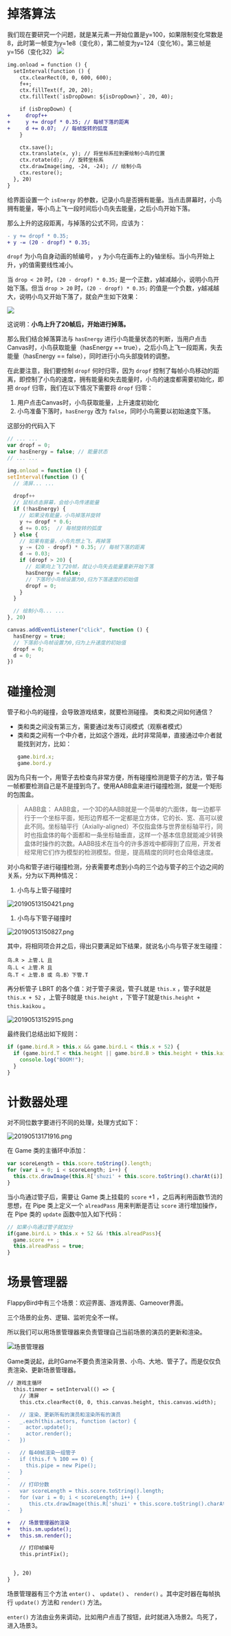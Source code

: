 # 掉落算法
我们现在要研究一个问题，就是某元素一开始位置是y=100，如果限制变化常数是8，此时第一帧变为y=1e8（变化8），第二帧变为y=124（变化16）。第三帧是y=156（变化32）
![](http://markdown.img.esunr.xyz/20190510210237.png)

```diff
img.onload = function () {
  setInterval(function () {
    ctx.clearRect(0, 0, 600, 600);
    f++;
    ctx.fillText(f, 20, 20);
    ctx.fillText(`isDropDown: ${isDropDown}`, 20, 40);

    if (isDropDown) {
+     dropf++
+     y += dropf * 0.35; // 每帧下落的距离
+     d += 0.07;  // 每帧旋转的弧度
    }

    ctx.save();
    ctx.translate(x, y); // 将坐标系拉到要绘制小鸟的位置
    ctx.rotate(d);  // 旋转坐标系
    ctx.drawImage(img, -24, -24); // 绘制小鸟
    ctx.restore();
  }, 20)
}
```

给界面设置一个 `isEnergy` 的参数，记录小鸟是否拥有能量。当点击屏幕时，小鸟拥有能量，等小鸟上飞一段时间后小鸟失去能量，之后小鸟开始下落。

那么上升的这段距离，与掉落的公式不同，应该为：

```diff
- y += dropf * 0.35;
+ y -= (20 - dropf) * 0.35;
```

`dropf` 为小鸟自身动画的帧编号， `y` 为小鸟在画布上的y轴坐标。当小鸟开始上升，y的值需要线性减小。

当 `drop < 20` 时，`(20 - dropf) * 0.35;` 是一个正数，y越减越小，说明小鸟开始下落。但当 `drop > 20` 时，`(20 - dropf) * 0.35;` 的值是一个负数，y越减越大，说明小鸟又开始下落了，就会产生如下效果：

![](http://markdown.img.esunr.xyz/垃圾箱.gif)

这说明：**小鸟上升了20帧后，开始进行掉落。**

那么我们结合掉落算法与 `hasEnergy` 进行小鸟能量状态的判断，当用户点击Canvas时，小鸟获取能量（hasEnergy == true），之后小鸟上飞一段距离，失去能量（hasEnergy == false），同时进行小鸟头部旋转的调整。

在此要注意，我们要控制 `dropf` 何时归零，因为 `dropf` 控制了每帧小鸟移动的距离，即控制了小鸟的速度，拥有能量和失去能量时，小鸟的速度都需要初始化，即把 `dropf` 归零，我们在以下情况下需要将 `dropf` 归零：

1. 用户点击Canvas时，小鸟获取能量，上升速度初始化
2. 小鸟准备下落时，`hasEnergy` 改为 `false`，同时小鸟需要以初始速度下落。

这部分的代码入下
```js
// ... ...
var dropf = 0;
var hasEnergy = false; // 能量状态
// ... ...

img.onload = function () {
setInterval(function () {
  // 清屏... ...
  
  dropf++
  // 鼠标点击屏幕，会给小鸟传递能量
  if (!hasEnergy) {
    // 如果没有能量，小鸟掉落并旋转
    y += dropf * 0.6;
    d += 0.05;  // 每帧旋转的弧度
  } else {
    // 如果有能量，小鸟先想上飞，再掉落
    y -= (20 - dropf) * 0.35; // 每帧下落的距离
    d -= 0.03;
    if (dropf > 20) {
      // 如果向上飞了20帧，就让小鸟失去能量重新开始下落
      hasEnergy = false;
      // 下落时小鸟帧设置为0,归为下落速度的初始值
      dropf = 0;
    }
  }

  // 绘制小鸟... ...
}, 20)

canvas.addEventListener("click", function () {
  hasEnergy = true;
  // 下落前小鸟帧设置为0,归为上升速度的初始值
  dropf = 0;
  d = 0;
})
```


# 碰撞检测
管子和小鸟的碰撞，会导致游戏结束，就要检测碰撞。
类和类之间如何通信？

- 类和类之间没有第三方，需要通过发布订阅模式（观察者模式）
- 类和类之间有一个中介者，比如这个游戏，此时非常简单，直接通过中介者就能找到对方，比如：
   ```js
   game.bird.x;
   game.bord.y
   ```

因为鸟只有一个，用管子去检查鸟非常方便，所有碰撞检测是管子的方法，管子每一帧都要检测自己是不是撞到鸟了。使用AABB盒来进行碰撞检测，就是一个矩形的包围盒。 

> AABB盒： AABB盒，一个3D的AABB就是一个简单的六面体，每一边都平行于一个坐标平面，矩形边界框不一定都是立方体，它的长、宽、高可以彼此不同。坐标轴平行（Axially-aligned）不仅指盒体与世界坐标轴平行，同时也指盒体的每个面都和一条坐标轴垂直，这样一个基本信息就能减少转换盒体时操作的次数。AABB技术在当今的许多游戏中都得到了应用，开发者经常用它们作为模型的检测模型。但是，提高精度的同时也会降低速度。 

对小鸟和管子进行碰撞检测，分表需要考虑到小鸟的三个边与管子的三个边之间的关系，分为以下两种情况：

1. 小鸟与上管子碰撞时

![20190513150421.png](http://img.cdn.esunr.xyz/markdown/20190513150421.png)

1. 小鸟与下管子碰撞时

![20190513150827.png](http://img.cdn.esunr.xyz/markdown/20190513150827.png)

其中，将相同项合并之后，得出只要满足如下结果，就说名小鸟与管子发生碰撞：

```
鸟.R > 上管.L 且
鸟.L < 上管.R 且
鸟.T < 上管.B 或 鸟.B〉下管.T
```

再分析管子 LBRT 的各个值：对于管子来说，管子L就是 `this.x` ，管子R就是 `this.x + 52` ，上管子B就是 `this.height` ，下管子T就是`this.height + this.kaikou` 。

![20190513152915.png](http://img.cdn.esunr.xyz/markdown/20190513152915.png)

最终我们总结出如下规则：
```javascript
if (game.bird.R > this.x && game.bird.L < this.x + 52) {
  if (game.bird.T < this.height || game.bird.B > this.height + this.kaikou) {
    console.log("BOOM!");
  }
}
```

# 计数器处理

对不同位数字要进行不同的处理，处理方式如下：

![20190513171916.png](http://img.cdn.esunr.xyz/markdown/20190513171916.png)

在 Game 类的主循环中添加：

```js
var scoreLength = this.score.toString().length;
for (var i = 0; i < scoreLength; i++) {
  this.ctx.drawImage(this.R['shuzi' + this.score.toString().charAt(i)], this.canvas.width / 2 + 32 * (i - scoreLength / 2), 100);
}
```

当小鸟通过管子后，需要让 Game 类上挂载的 `score` +1 ，之后再利用函数节流的思想，在 Pipe 类上定义一个 `alreadPass` 用来判断是否让 `score` 进行增加操作，在 Pipe 类的 `update` 函数中加入如下代码：
```js
// 如果小鸟通过管子就加分
if(game.bird.L > this.x + 52 && !this.alreadPass){
  game.score ++ ;
  this.alreadPass = true;
}
```

# 场景管理器

FlappyBird中有三个场景：欢迎界面、游戏界面、Gameover界面。

三个场景的业务、逻辑、监听完全不一样。

所以我们可以用场景管理器来负责管理自己当前场景的演员的更新和渲染。

![场景管理器](http://img.cdn.esunr.xyz/markdown/20190513194730.png)

Game类说起，此时Game不要负责渲染背景、小鸟、大地、管子了。而是仅仅负责渲染、更新场景管理器。

```diff
// 游戏主循环
  this.timmer = setInterval(() => {
    // 清屏
    this.ctx.clearRect(0, 0, this.canvas.height, this.canvas.width);

-   // 渲染、更新所有的演员和渲染所有的演员
-   _.each(this.actors, function (actor) {
-     actor.update();
-     actor.render();
-   })

-   // 每40帧渲染一组管子
-   if (this.f % 100 == 0) {
-     this.pipe = new Pipe();
-   }
-   
-   // 打印分数
-   var scoreLength = this.score.toString().length;
-   for (var i = 0; i < scoreLength; i++) {
-      this.ctx.drawImage(this.R['shuzi' + this.score.toString().charAt(i)], this.canvas.width / 2 + 32 * (i - scoreLength /-2), 100);
-   }

+   // 场景管理器的渲染
+   this.sm.update();
+   this.sm.render();

    // 打印帧编号
    this.printFix();

    
  }, 20)
}
```

场景管理器有三个方法 `enter()` 、 `update()` 、 `render()` 。其中定时器在每帧执行 `update()` 方法和 `render()` 方法。

`enter()` 方法由业务来调动，比如用户点击了按钮，此时就进入场景2。鸟死了，进入场景3。



